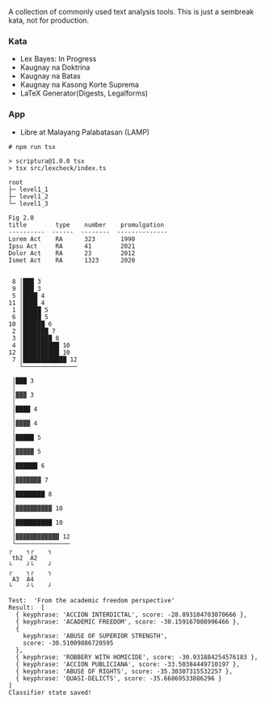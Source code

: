 A collection of commonly used text analysis tools. This is just a sembreak kata, not for production.

### Kata
- Lex Bayes: In Progress
- Kaugnay na Doktrina
- Kaugnay na Batas 
- Kaugnay na Kasong Korte Suprema 
- LaTeX Generator(Digests, Legalforms)

### App
- Libre at Malayang Palabatasan (LAMP)
```
# npm run tsx         

> scriptura@1.0.0 tsx
> tsx src/lexcheck/index.ts

root
├─ level1_1
├─ level1_2
└─ level1_3

Fig 2.0
title        type    number    promulgation
----------  ------  --------  --------------
Lorem Act    RA      323       1990
Ipsu Act     RA      41        2021
Dolor Act    RA      23        2012
Ismet Act    RA      1323      2020


 8 │███ 3
 9 │███ 3
 5 │████ 4
11 │████ 4
 1 │█████ 5
 6 │█████ 5
10 │██████ 6
 2 │███████ 7
 3 │████████ 8
 4 │██████████ 10
12 │██████████ 10
 7 │████████████ 12
   └───────────────

 │███ 3
 │
 │▓▓▓ 3
 │
 │████ 4
 │
 │▓▓▓▓ 4
 │
 │█████ 5
 │
 │▓▓▓▓▓ 5
 │
 │██████ 6
 │
 │▓▓▓▓▓▓▓ 7
 │
 │████████ 8
 │
 │▓▓▓▓▓▓▓▓▓▓ 10
 │
 │██████████ 10
 │
 │▓▓▓▓▓▓▓▓▓▓▓▓ 12
 └───────────────
┌    ┐┌    ┐
 tb2  A2 
└    ┘└    ┘
┌    ┐┌    ┐
 A3  A4 
└    ┘└    ┘

Test:  'From the academic freedom perspective'
Result:  [
  { keyphrase: 'ACCION INTERDICTAL', score: -28.893104703070666 },
  { keyphrase: 'ACADEMIC FREEDOM', score: -30.159167008996466 },
  {
    keyphrase: 'ABUSE OF SUPERIOR STRENGTH',
    score: -30.51009886720595
  },
  { keyphrase: 'ROBBERY WITH HOMICIDE', score: -30.931884254576183 },
  { keyphrase: 'ACCION PUBLICIANA', score: -33.50384449710197 },
  { keyphrase: 'ABUSE OF RIGHTS', score: -35.30307315532257 },
  { keyphrase: 'QUASI-DELICTS', score: -35.66869533886296 }
]
Classifier state saved!
```